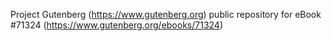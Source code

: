 Project Gutenberg (https://www.gutenberg.org) public repository for
eBook #71324 (https://www.gutenberg.org/ebooks/71324)

